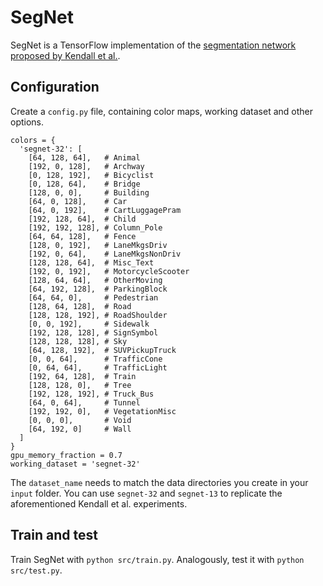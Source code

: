 # SegNet

SegNet is a TensorFlow implementation of the [segmentation network proposed by Kendall et al.](http://mi.eng.cam.ac.uk/projects/segnet/).

## Configuration

Create a `config.py` file, containing color maps, working dataset and other options.

```
colors = {
  'segnet-32': [
    [64, 128, 64],   # Animal
    [192, 0, 128],   # Archway
    [0, 128, 192],   # Bicyclist
    [0, 128, 64],    # Bridge
    [128, 0, 0],     # Building
    [64, 0, 128],    # Car
    [64, 0, 192],    # CartLuggagePram
    [192, 128, 64],  # Child
    [192, 192, 128], # Column_Pole
    [64, 64, 128],   # Fence
    [128, 0, 192],   # LaneMkgsDriv
    [192, 0, 64],    # LaneMkgsNonDriv
    [128, 128, 64],  # Misc_Text
    [192, 0, 192],   # MotorcycleScooter
    [128, 64, 64],   # OtherMoving
    [64, 192, 128],  # ParkingBlock
    [64, 64, 0],     # Pedestrian
    [128, 64, 128],  # Road
    [128, 128, 192], # RoadShoulder
    [0, 0, 192],     # Sidewalk
    [192, 128, 128], # SignSymbol
    [128, 128, 128], # Sky
    [64, 128, 192],  # SUVPickupTruck
    [0, 0, 64],      # TrafficCone
    [0, 64, 64],     # TrafficLight
    [192, 64, 128],  # Train
    [128, 128, 0],   # Tree
    [192, 128, 192], # Truck_Bus
    [64, 0, 64],     # Tunnel
    [192, 192, 0],   # VegetationMisc
    [0, 0, 0],       # Void
    [64, 192, 0]     # Wall
  ]
}
gpu_memory_fraction = 0.7
working_dataset = 'segnet-32'
```

The `dataset_name` needs to match the data directories you create in your `input` folder.
You can use `segnet-32` and `segnet-13` to replicate the aforementioned Kendall et al. experiments.

## Train and test

Train SegNet with `python src/train.py`. Analogously, test it with `python src/test.py`.

